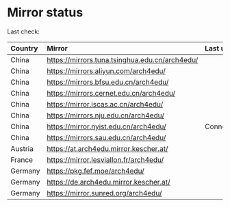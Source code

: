 <script src="./time.js"></script>
# Mirror status
Last check: <script type="text/javascript">localize(1718248908.612629);</script>

|Country|Mirror|Last update|
|:------|:-----|:----------|
|China|https://mirrors.tuna.tsinghua.edu.cn/arch4edu/|<script type="text/javascript">localize(1718217797);</script>|
|China|https://mirrors.aliyun.com/arch4edu/|<script type="text/javascript">localize(1718217797);</script>|
|China|https://mirrors.bfsu.edu.cn/arch4edu/|<script type="text/javascript">localize(1718217797);</script>|
|China|https://mirrors.cernet.edu.cn/arch4edu/|<script type="text/javascript">localize(1718217797);</script>|
|China|https://mirror.iscas.ac.cn/arch4edu/|<script type="text/javascript">localize(1718217797);</script>|
|China|https://mirrors.nju.edu.cn/arch4edu/|<script type="text/javascript">localize(1718131041);</script>|
|China|https://mirror.nyist.edu.cn/arch4edu/|ConnectionError|
|China|https://mirrors.sau.edu.cn/arch4edu/|<script type="text/javascript">localize(1718217797);</script>|
|Austria|https://at.arch4edu.mirror.kescher.at/|<script type="text/javascript">localize(1718217797);</script>|
|France|https://mirror.lesviallon.fr/arch4edu/|<script type="text/javascript">localize(1718217797);</script>|
|Germany|https://pkg.fef.moe/arch4edu/|<script type="text/javascript">localize(1718217797);</script>|
|Germany|https://de.arch4edu.mirror.kescher.at/|<script type="text/javascript">localize(1718217797);</script>|
|Germany|https://mirror.sunred.org/arch4edu/|<script type="text/javascript">localize(1718217797);</script>|

<script src="./tablefilter/tablefilter.js"></script>
<script src="./table.js"></script>